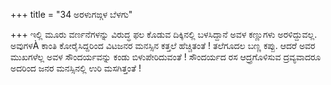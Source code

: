 +++
title = "34 ಅರಳುಗಙ್ಗಳ ಬೆಳಗು"

+++
ಇಲ್ಲಿ ಮೂರು ವರ್ಣನೆಗಳನ್ನು ವಿರುದ್ಧ ಫಲ ಕೊಡುವ ದಿಕ್ಕಿನಲ್ಲಿ ಬಳಸಿದ್ದಾನೆ ಅವಳ ಕಣ್ಣುಗಳು ಅರಳಿದ್ದುವಲ್ಲ. ಅವುಗಳÀ ಕಾಂತಿ ಕೋರೈಸಿದ್ದರಿಂದ ವಿಟಜನರ ಮನಸ್ಸಿನ ಕತ್ತಲೆ ಹೆಚ್ಚಿತಂತೆ ! ತಲೆಗೂದಲ ಬಣ್ಣ ಕಪ್ಪು. ಆದರೆ ಅವರ ಮುಖಗಳೆಲ್ಲ ಅವಳ ಸೌಂದರ್ಯವನ್ನು ಕಂಡು ಬಿಳುಪೇರಿದುವಂತೆ ! ಸೌಂದರ್ಯದ ರಸ ಆದ್ರ್ರಗೊಳಿಸುವ ದ್ರವ್ಯವಾದರೂ ಅದರಿಂದ ಜನರ ಮನಸ್ಸಿನಲ್ಲಿ ಉರಿ ಮಸಗಿತ್ತಂತೆ !